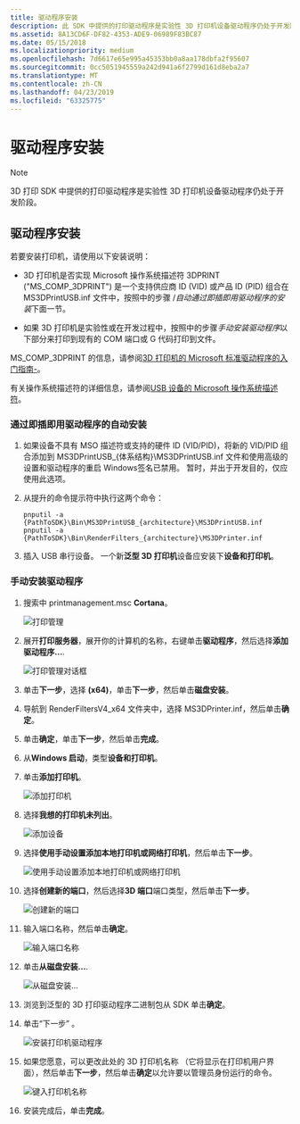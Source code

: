 ```yaml
---
title: 驱动程序安装
description: 此 SDK 中提供的打印驱动程序是实验性 3D 打印机设备驱动程序仍处于开发阶段。
ms.assetid: 8A13CD6F-DF82-4353-ADE9-06989F83BC87
ms.date: 05/15/2018
ms.localizationpriority: medium
ms.openlocfilehash: 7d6617e65e995a45353bb0a8aa178dbfa2f95607
ms.sourcegitcommit: 0cc5051945559a242d941a6f2799d161d8eba2a7
ms.translationtype: MT
ms.contentlocale: zh-CN
ms.lasthandoff: 04/23/2019
ms.locfileid: "63325775"
---
```

# <a name="driver-installation"></a>驱动程序安装


> [!NOTE]
> 3D 打印 SDK 中提供的打印驱动程序是实验性 3D 打印机设备驱动程序仍处于开发阶段。

## <a name="driver-installation"></a>驱动程序安装


若要安装打印机，请使用以下安装说明：

- 3D 打印机是否实现 Microsoft 操作系统描述符 3DPRINT ("MS\_COMP\_3DPRINT") 是一个支持供应商 ID (VID) 或产品 ID (PID) 组合在 MS3DPrintUSB.inf 文件中，按照中的步骤 /*自动通过即插即用驱动程序的安装*下面一节。

- 如果 3D 打印机是实验性或在开发过程中，按照中的步骤*手动安装驱动程序*以下部分来打印到现有的 COM 端口或 G 代码打印到文件。

MS_COMP_3DPRINT 的信息，请参阅[3D 打印机的 Microsoft 标准驱动程序的入门指南-](https://docs.microsoft.com/windows-hardware/drivers/3dprint/microsoft-standard-driver-for-3d-printers-)。

有关操作系统描述符的详细信息，请参阅[USB 设备的 Microsoft 操作系统描述符](https://docs.microsoft.com/windows-hardware/drivers/usbcon/microsoft-defined-usb-descriptors)。

### <a name="automatic-installation-of-the-driver-via-pnp"></a>通过即插即用驱动程序的自动安装

1.  如果设备不具有 MSO 描述符或支持的硬件 ID (VID/PID)，将新的 VID/PID 组合添加到 MS3DPrintUSB\_{体系结构}\\MS3DPrintUSB.inf 文件和使用高级的设置和驱动程序的重启 Windows签名已禁用。 暂时，并出于开发目的，仅应使用此选项。

2.  从提升的命令提示符中执行这两个命令：

    ```console
    pnputil -a {PathToSDK}\Bin\MS3DPrintUSB_{architecture}\MS3DPrintUSB.inf
    pnputil -a {PathToSDK}\Bin\RenderFilters_{architecture}\MS3DPrinter.inf
    ```

3.  插入 USB 串行设备。 一个新**泛型 3D 打印机**设备应安装下**设备和打印机**。

### <a name="install-the-driver-manually"></a>手动安装驱动程序

1.  搜索中 printmanagement.msc **Cortana**。

    ![打印管理](images/g-code-1.png)

2.  展开**打印服务器**，展开你的计算机的名称，右键单击**驱动程序**，然后选择**添加驱动程序...**.

    ![打印管理对话框](images/g-code-2.png)

3.  单击**下一步**，选择 **(x64)**，单击**下一步**，然后单击**磁盘安装**。

4.  导航到 RenderFiltersV4\_x64 文件夹中，选择 MS3DPrinter.inf，然后单击**确定**。

5.  单击**确定**，单击**下一步**，然后单击**完成**。

6.  从**Windows 启动**，类型**设备和打印机**。

7.  单击**添加打印机**。

    ![添加打印机](images/g-code-3.png)

8.  选择**我想的打印机未列出**。

    ![添加设备](images/g-code-4.png)

9.  选择**使用手动设置添加本地打印机或网络打印机**，然后单击**下一步**。

    ![使用手动设置添加本地打印机或网络打印机](images/g-code-5.png)

10. 选择**创建新的端口**，然后选择**3D 端口**端口类型，然后单击**下一步**。

    ![创建新的端口](images/g-code-6.png)

11. 输入端口名称，然后单击**确定**。

    ![输入端口名称](images/g-code-7.png)

12. 单击**从磁盘安装...**.

    ![从磁盘安装...](images/g-code-8.png)

13. 浏览到泛型的 3D 打印驱动程序二进制包从 SDK 单击**确定**。

14. 单击“下一步” 。

    ![安装打印机驱动程序](images/g-code-9.png)

15. 如果您愿意，可以更改此处的 3D 打印机名称 （它将显示在打印机用户界面），然后单击**下一步**，然后单击**确定**以允许要以管理员身份运行的命令。

    ![键入打印机名称](images/g-code-10.png)

16. 安装完成后，单击**完成**。








